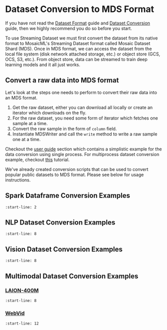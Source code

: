 # Dataset Conversion to MDS Format

If you have not read the [Dataset Format](../fundamentals/dataset_format.md) guide and [Dataset Conversion](../fundamentals/dataset_conversion_guide.md) guide, then we highly recommend you do so before you start.

To use Streaming Dataset we must first convert the dataset from its native format to MosaicML's Streaming Dataset format called Mosaic Dataset Shard (MDS). Once in MDS format, we can access the dataset from the local file system (disk network attached storage, etc.) or object store (GCS, OCS, S3, etc.).  From object store, data can be streamed to train deep learning models and it all just works.

## Convert a raw data into MDS format

Let's look at the steps one needs to perform to convert their raw data into an MDS format.

1. Get the raw dataset, either you can download all locally or create an iterator which downloads on the fly.
2. For the raw dataset, you need some form of iterator which fetches one sample at a time.
3. Convert the raw sample in the form of `column` field.
4. Instantiate MDSWriter and call the `write` method to write a raw sample one at a time.

Checkout the [user guide](../getting_started/user_guide.md) section which contains a simplistic example for the data conversion using single process. For multiprocess dataset conversion example, checkout [this](../examples/multiprocess_dataset_conversion.ipynb) tutorial.


We've already created conversion scripts that can be used to convert popular public datasets to MDS format.  Please see below for usage instructions.

## Spark Dataframe Conversion Examples
```{include} ../../../streaming/base/converters/README.md
:start-line: 2
```

## NLP Dataset Conversion Examples

```{include} ../../../streaming/text/convert/README.md
:start-line: 8
```

## Vision Dataset Conversion Examples

```{include} ../../../streaming/vision/convert/README.md
:start-line: 8
```

## Multimodal Dataset Conversion Examples
### [LAION-400M](https://laion.ai/blog/laion-400-open-dataset/)
```{include} ../../../streaming/multimodal/convert/laion/laion400m/README.md
:start-line: 8
```
### [WebVid](https://m-bain.github.io/webvid-dataset/)
```{include} ../../../streaming/multimodal/convert/webvid/README.md
:start-line: 12
```
